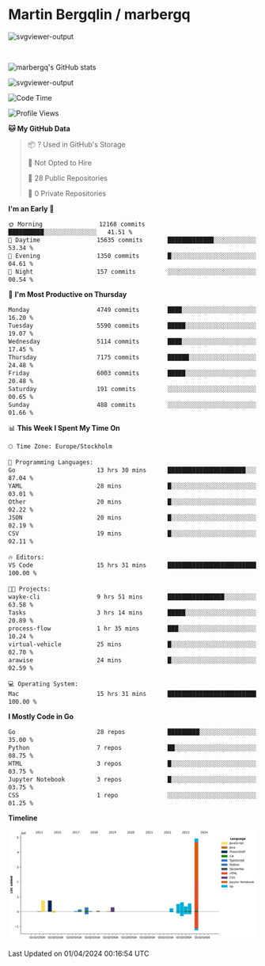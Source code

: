 # Martin Bergqlin / marbergq

![svgviewer-output](https://user-images.githubusercontent.com/2405410/206014777-22d41ecb-c24f-421d-b7d9-bba2cb5bb0de.svg)

<br>

<!--- [![Martin's Week](https://github-readme-stats.vercel.app/api/wakatime?username=marbergq&theme=dark)](https://github.com/anuraghazra/github-readme-stats) -->

![marbergq's GitHub stats](https://github-readme-stats.vercel.app/api?username=marbergq&count_private=true&show_icons=true)

![svgviewer-output](https://wakatime.com/badge/user/3f0a2069-6683-4e19-9a4a-7d21ea815067.svg)

<!--START_SECTION:waka-->
![Code Time](http://img.shields.io/badge/Code%20Time-3%2C885%20hrs%2035%20mins-blue)

![Profile Views](http://img.shields.io/badge/Profile%20Views-0-blue)

**🐱 My GitHub Data** 

> 📦 ? Used in GitHub's Storage 
 > 
> 🚫 Not Opted to Hire
 > 
> 📜 28 Public Repositories 
 > 
> 🔑 0 Private Repositories 
 > 
**I'm an Early 🐤** 

```text
🌞 Morning                12168 commits       ██████████░░░░░░░░░░░░░░░   41.51 % 
🌆 Daytime                15635 commits       █████████████░░░░░░░░░░░░   53.34 % 
🌃 Evening                1350 commits        █░░░░░░░░░░░░░░░░░░░░░░░░   04.61 % 
🌙 Night                  157 commits         ░░░░░░░░░░░░░░░░░░░░░░░░░   00.54 % 
```
📅 **I'm Most Productive on Thursday** 

```text
Monday                   4749 commits        ████░░░░░░░░░░░░░░░░░░░░░   16.20 % 
Tuesday                  5590 commits        █████░░░░░░░░░░░░░░░░░░░░   19.07 % 
Wednesday                5114 commits        ████░░░░░░░░░░░░░░░░░░░░░   17.45 % 
Thursday                 7175 commits        ██████░░░░░░░░░░░░░░░░░░░   24.48 % 
Friday                   6003 commits        █████░░░░░░░░░░░░░░░░░░░░   20.48 % 
Saturday                 191 commits         ░░░░░░░░░░░░░░░░░░░░░░░░░   00.65 % 
Sunday                   488 commits         ░░░░░░░░░░░░░░░░░░░░░░░░░   01.66 % 
```


📊 **This Week I Spent My Time On** 

```text
🕑︎ Time Zone: Europe/Stockholm

💬 Programming Languages: 
Go                       13 hrs 30 mins      ██████████████████████░░░   87.04 % 
YAML                     28 mins             █░░░░░░░░░░░░░░░░░░░░░░░░   03.01 % 
Other                    20 mins             █░░░░░░░░░░░░░░░░░░░░░░░░   02.22 % 
JSON                     20 mins             █░░░░░░░░░░░░░░░░░░░░░░░░   02.19 % 
CSV                      19 mins             █░░░░░░░░░░░░░░░░░░░░░░░░   02.11 % 

🔥 Editors: 
VS Code                  15 hrs 31 mins      █████████████████████████   100.00 % 

🐱‍💻 Projects: 
wayke-cli                9 hrs 51 mins       ████████████████░░░░░░░░░   63.58 % 
Tasks                    3 hrs 14 mins       █████░░░░░░░░░░░░░░░░░░░░   20.89 % 
process-flow             1 hr 35 mins        ███░░░░░░░░░░░░░░░░░░░░░░   10.24 % 
virtual-vehicle          25 mins             █░░░░░░░░░░░░░░░░░░░░░░░░   02.70 % 
arawise                  24 mins             █░░░░░░░░░░░░░░░░░░░░░░░░   02.59 % 

💻 Operating System: 
Mac                      15 hrs 31 mins      █████████████████████████   100.00 % 
```

**I Mostly Code in Go** 

```text
Go                       28 repos            █████████░░░░░░░░░░░░░░░░   35.00 % 
Python                   7 repos             ██░░░░░░░░░░░░░░░░░░░░░░░   08.75 % 
HTML                     3 repos             █░░░░░░░░░░░░░░░░░░░░░░░░   03.75 % 
Jupyter Notebook         3 repos             █░░░░░░░░░░░░░░░░░░░░░░░░   03.75 % 
CSS                      1 repo              ░░░░░░░░░░░░░░░░░░░░░░░░░   01.25 % 
```



**Timeline**

![Lines of Code chart](https://raw.githubusercontent.com/marbergq/marbergq/main/assets/bar_graph.png)


 Last Updated on 01/04/2024 00:16:54 UTC
<!--END_SECTION:waka-->
